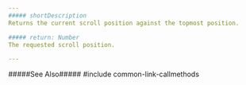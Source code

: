 ```yaml
---
##### shortDescription
Returns the current scroll position against the topmost position.

##### return: Number
The requested scroll position.

---
```

#####See Also#####
#include common-link-callmethods